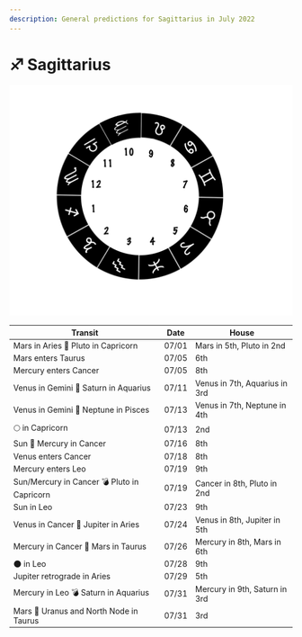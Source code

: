 ```yaml
---
description: General predictions for Sagittarius in July 2022
---
```


# ♐ Sagittarius

![](<../../../.gitbook/assets/sagitarius (1).png>)



| Transit                                     | Date  | House                         |
| ------------------------------------------- | ----- | ----------------------------- |
| Mars in Aries 🔲 Pluto in Capricorn         | 07/01 | Mars in 5th, Pluto in 2nd     |
| Mars enters Taurus                          | 07/05 | 6th                           |
| Mercury enters Cancer                       | 07/05 | 8th                           |
| Venus in Gemini 🔺 Saturn in Aquarius       | 07/11 | Venus in 7th, Aquarius in 3rd |
| Venus in Gemini 🔲 Neptune in Pisces        | 07/13 | Venus in 7th, Neptune in 4th  |
|  🌕 in Capricorn                            | 07/13 | 2nd                           |
| Sun 🖤 Mercury in Cancer                    | 07/16 | 8th                           |
| Venus enters Cancer                         | 07/18 | 8th                           |
| Mercury enters Leo                          | 07/19 | 9th                           |
| Sun/Mercury in Cancer 💣 Pluto in Capricorn | 07/19 | Cancer in 8th, Pluto in 2nd   |
| Sun in Leo                                  | 07/23 | 9th                           |
| Venus in Cancer 🔲 Jupiter in Aries         | 07/24 | Venus in 8th, Jupiter in 5th  |
| Mercury in Cancer 🔲 Mars in Taurus         | 07/26 | Mercury in 8th, Mars in 6th   |
| 🌑 in Leo                                   | 07/28 | 9th                           |
| Jupiter retrograde in Aries                 | 07/29 | 5th                           |
| Mercury in Leo 💣 Saturn in Aquarius        | 07/31 | Mercury in 9th, Saturn in 3rd |
| Mars 🖤 Uranus and North Node in Taurus     | 07/31 | 3rd                           |





